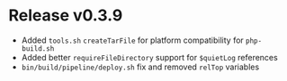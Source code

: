 # Release v0.3.9

- Added `tools.sh` `createTarFile` for platform compatibility for `php-build.sh`
- Added better `requireFileDirectory` support for `$quietLog` references
- `bin/build/pipeline/deploy.sh` fix and removed `relTop` variables